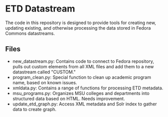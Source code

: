 ETD Datastream
=================
The code in this repository is designed to provide tools for creating new, updating existing, and otherwise processing the data stored in Fedora Commons datastreams. 


Files
-----

*	new_datastream.py: Contains code to connect to Fedora repository, pulls out custom elements from all XML files and add them to a new datastream called "CUSTOM."
*	program_clean.py: Special function to clean up academic program name, based on known issues.
*	xmldata.py: Contains a range of functions for processing ETD metadata.
*	msu_programs.py: Organizes MSU colleges and departments into structured data based on HTML. Needs improvement.
*	update_etd_graph.py: Access XML metadata and Solr index to gather data to create graph.
